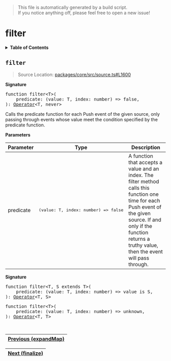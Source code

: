 > This file is automatically generated by a build script.<br>If you notice anything off, please feel free to open a new issue!

# filter

<details><summary><b>Table of Contents</b></summary><br>

1. [<code>filter</code>](#filter)</details>

## <a name="filter"></a><code>filter</code>

> Source Location: [packages\/core\/src\/source.ts#L1600](..\/..\/packages\/core\/src\/source.ts#L1600)

<b>Signature</b>

<pre>function filter&lt;T&gt;(<br>    predicate: (value: T, index: number) =&gt; false,<br>): <a href="../01-api-basics/04-Operator.md#Operator">Operator</a>&lt;T, never&gt;</pre>

Calls the predicate function for each Push event of the given source, only passing through events whose value meet the condition specified by the predicate function.

<b>Parameters</b>

| Parameter | Type | Description |
| --- | --- | --- |
| predicate | <pre lang="ts">(value: T, index: number) =&gt; false</pre> | A function that accepts a value and an index. The filter method calls this function one time for each Push event of the given source. If and only if the function returns a truthy value, then the event will pass through. |

<b>Signature</b>

<pre>function filter&lt;T, S extends T&gt;(<br>    predicate: (value: T, index: number) =&gt; value is S,<br>): <a href="../01-api-basics/04-Operator.md#Operator">Operator</a>&lt;T, S&gt;</pre>

<pre>function filter&lt;T&gt;(<br>    predicate: (value: T, index: number) =&gt; unknown,<br>): <a href="../01-api-basics/04-Operator.md#Operator">Operator</a>&lt;T, T&gt;</pre><br>

| [Previous \(expandMap\)](020-expandMap.md#readme) |
| --- |

<div align="right">

| [Next \(finalize\)](022-finalize.md#readme) |
| --- |
</div>

